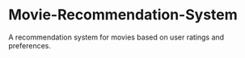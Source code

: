 # Movie-Recommendation-System
A recommendation system for movies based on user ratings and preferences.
